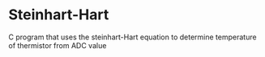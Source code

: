 # Steinhart-Hart
C program that uses the steinhart-Hart equation to determine temperature of thermistor from ADC value
